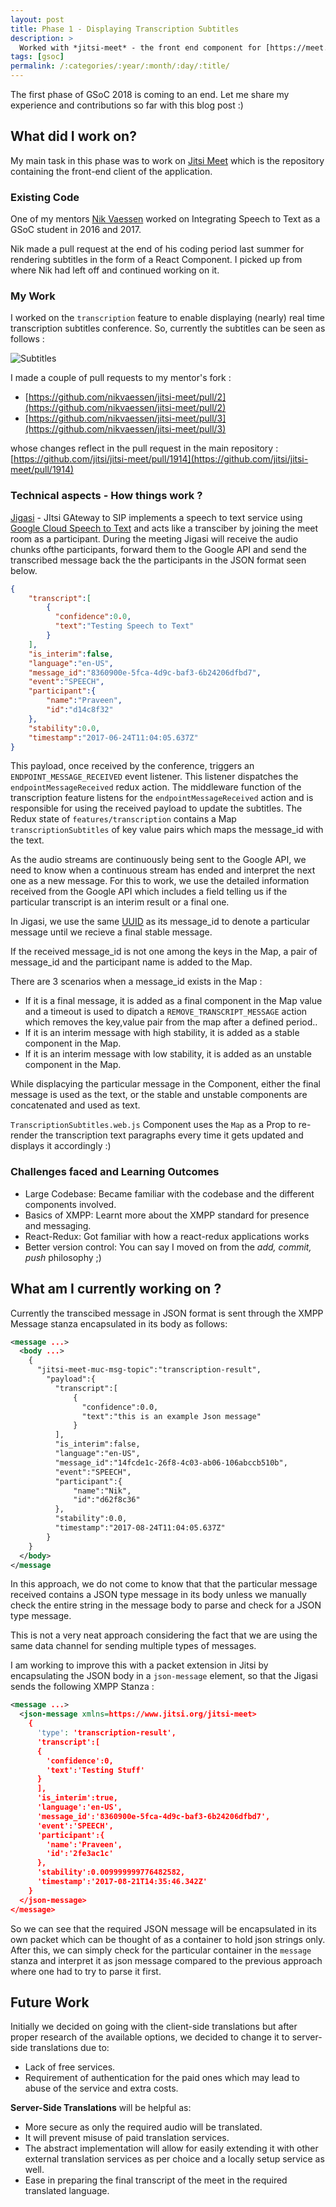 ```yaml
---
layout: post
title: Phase 1 - Displaying Transcription Subtitles
description: >
  Worked with *jitsi-meet* - the front end component for [https://meet.jit.si](https://meet.jit.si).
tags: [gsoc]
permalink: /:categories/:year/:month/:day/:title/
---
```


The first phase of GSoC 2018 is coming to an end.
Let me share my experience and contributions so far with this blog post :)

## What did I work on?
My main task in this phase was to work on [Jitsi Meet](https://github.com/jitsi/jitsi-meet)
which is the repository containing the front-end client of the application. 

### Existing Code
One of my mentors [Nik Vaessen](https://github.com/nikvaessen) worked on
Integrating Speech to Text as a GSoC student in 2016 and 2017.

Nik made a pull request at the end of his coding period last summer for rendering
subtitles in the form of a React Component. I picked up from where Nik had left off 
and continued working on it.

### My Work
I worked on the `transcription` feature to enable displaying (nearly) real time transcription
subtitles conference. So, currently the subtitles can be seen as follows :

![Subtitles](/assets/img/blog/gsoc18-phase-1/subtitles.png)

I made a couple of pull requests to my mentor's fork :
- [https://github.com/nikvaessen/jitsi-meet/pull/2](https://github.com/nikvaessen/jitsi-meet/pull/2)
- [https://github.com/nikvaessen/jitsi-meet/pull/3](https://github.com/nikvaessen/jitsi-meet/pull/3)

whose changes reflect in the pull request in the main repository :<br>
[https://github.com/jitsi/jitsi-meet/pull/1914](https://github.com/jitsi/jitsi-meet/pull/1914)

### Technical aspects - How things work ?
[Jigasi](https://github.com/jitsi/jigasi) - JItsi GAteway to SIP implements a speech to text
service using [Google Cloud Speech to Text](https://cloud.google.com/speech-to-text/) and acts
like a transciber by joining the meet room as a participant. During the meeting Jigasi will
receive the audio chunks ofthe participants, forward them to the Google API and send the transcribed
message back the the participants in the JSON format seen below.

~~~json
{
    "transcript":[
        {
          "confidence":0.0,
          "text":"Testing Speech to Text"
        }
    ],
    "is_interim":false,
    "language":"en-US",
    "message_id":"8360900e-5fca-4d9c-baf3-6b24206dfbd7",
    "event":"SPEECH",
    "participant":{
        "name":"Praveen",
        "id":"d14c8f32"
    },
    "stability":0.0,
    "timestamp":"2017-06-24T11:04:05.637Z"
}
~~~

This payload, once received by the conference, triggers an `ENDPOINT_MESSAGE_RECEIVED`
event listener. This listener dispatches the `endpointMessageReceived` redux action. The
middleware function of the transcription feature listens for the `endpointMessageReceived`
action and is responsible for using the received payload to update the subtitles. The Redux
state of `features/transcription` contains a Map `transcriptionSubtitles` of key value pairs
which maps the message_id with the text.

As the audio streams are continuously being sent to the Google API, we need to know when a
continuous stream has ended and interpret the next one as a new message.
For this to work, we use the detailed information received from the Google API which includes
a field telling us if the particular transcript is an interim result or a final one.

In Jigasi, we use the same [UUID](https://searchmicroservices.techtarget.com/definition/UUID-Universal-Unique-Identifier)
as its message_id to denote a particular message until we recieve a final stable message.

If the received message_id is not one among the keys in the Map, a pair of message_id
and the participant name is added to the Map.

There are 3 scenarios when a message_id exists in the Map :
- If it is a final message, it is added as a final component in the Map value and a timeout is
used to dipatch a `REMOVE_TRANSCRIPT_MESSAGE` action which removes the key,value pair from the
map after a defined period..
- If it is an interim message with high stability, it is added as a stable component in the Map.
- If it is an interim message with low stability, it is added as an unstable component in the Map.

While displacying the particular message in the Component, either the final message is used as the text,
or the stable and unstable components are concatenated and used as text.

`TranscriptionSubtitles.web.js` Component uses the `Map` as a Prop to re-render the transcription text
paragraphs every time it gets updated and displays it accordingly :)

### Challenges faced and Learning Outcomes
- Large Codebase: Became familiar with the codebase and the different components involved.
- Basics of XMPP: Learnt more about the XMPP standard for presence and messaging.
- React-Redux: Got familiar with how a react-redux applications works
- Better version control: You can say I moved on from the *add, commit, push* philosophy ;)

## What am I currently working on ?
Currently the transcibed message in JSON format is sent through the XMPP Message stanza 
encapsulated in its body as follows:

```xml
<message ...>
  <body ...>
    {
      "jitsi-meet-muc-msg-topic":"transcription-result",
        "payload":{
          "transcript":[
              {
                "confidence":0.0,
                "text":"this is an example Json message"
              }
          ],
          "is_interim":false,
          "language":"en-US",
          "message_id":"14fcde1c-26f8-4c03-ab06-106abccb510b",
          "event":"SPEECH",
          "participant":{
              "name":"Nik",
              "id":"d62f8c36"
          },
          "stability":0.0,
          "timestamp":"2017-08-24T11:04:05.637Z"
        }
    }
  </body>
</message
```
In this approach, we do not come to know that that the particular message received contains
a JSON type message in its body unless we manually check the entire string in the message body
to parse and check for a JSON type message.

This is not a very neat approach considering the fact that we are using the same data channel
for sending multiple types of messages.

I am working to improve this with a packet extension in Jitsi by encapsulating the JSON body
in a `json-message` element, so that the Jigasi sends the following XMPP Stanza :
~~~xml
<message ...>
  <json-message xmlns=https://www.jitsi.org/jitsi-meet>
    {
      'type': 'transcription-result',
      'transcript':[
      {
        'confidence':0,
        'text':'Testing Stuff'
      }
      ],
      'is_interim':true,
      'language':'en-US',
      'message_id':'8360900e-5fca-4d9c-baf3-6b24206dfbd7',
      'event':'SPEECH',
      'participant':{
        'name':'Praveen',
        'id':'2fe3ac1c'
      },
      'stability':0.009999999776482582,
      'timestamp':'2017-08-21T14:35:46.342Z'
    }
  </json-message>
</message>
~~~
So we can see that the required JSON message will be encapsulated in its own packet which
can be thought of as a container to hold json strings only. After this, we can simply
check for the particular container in the `message` stanza and interpret it as json message
compared to the previous approach where one had to try to parse it first.

## Future Work
Initially we decided on going with the client-side translations but after proper research
of the available options, we decided to change it to server-side translations due to:
- Lack of free services.
- Requirement of authentication for the paid ones which may lead to abuse of the service
and extra costs.

**Server-Side Translations** will be helpful as:
- More secure as only the required audio will be translated.
- It will prevent misuse of paid translation services.
- The abstract implementation will allow for easily extending it with other external translation
services as per choice and a locally setup service as well.
- Ease in preparing the final transcript of the meet in the required translated language.
